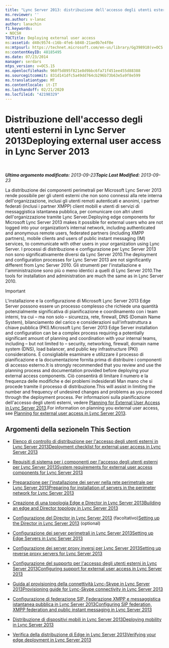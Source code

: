 ```yaml
---
title: "Lync Server 2013: distribuzione dell'accesso degli utenti esterni"
ms.reviewer: ''
ms.author: v-lanac
author: lanachin
f1.keywords:
- NOCSH
TOCTitle: Deploying external user access
ms:assetid: d40c9574-c16b-4fe6-b848-21ae0b7e4f0e
ms:mtpsurl: https://technet.microsoft.com/en-us/library/Gg398918(v=OCS.15)
ms:contentKeyID: 48185495
ms.date: 07/23/2014
manager: serdars
mtps_version: v=OCS.15
ms.openlocfilehash: 960f5d895f821e8d9bbc6fa71f451ee455d88388
ms.sourcegitcommit: 831d141dfc5a49dd764cb296b73b63e5a9f8e599
ms.translationtype: MT
ms.contentlocale: it-IT
ms.lasthandoff: 02/21/2020
ms.locfileid: "42198329"
---
```

<div data-xmlns="http://www.w3.org/1999/xhtml">

<div class="topic" data-xmlns="http://www.w3.org/1999/xhtml" data-msxsl="urn:schemas-microsoft-com:xslt" data-cs="https://msdn.microsoft.com/">

<div data-asp="https://msdn2.microsoft.com/asp">

# <a name="deploying-external-user-access-in-lync-server-2013"></a><span data-ttu-id="74a0d-102">Distribuzione dell'accesso degli utenti esterni in Lync Server 2013</span><span class="sxs-lookup"><span data-stu-id="74a0d-102">Deploying external user access in Lync Server 2013</span></span>

</div>

<div id="mainSection">

<div id="mainBody">

<span> </span>

<span data-ttu-id="74a0d-103">_**Ultimo argomento modificato:** 2013-09-23_</span><span class="sxs-lookup"><span data-stu-id="74a0d-103">_**Topic Last Modified:** 2013-09-23_</span></span>

<span data-ttu-id="74a0d-104">La distribuzione dei componenti perimetrali per Microsoft Lync Server 2013 rende possibile per gli utenti esterni che non sono connessi alla rete interna dell'organizzazione, inclusi gli utenti remoti autenticati e anonimi, i partner federati (inclusi i partner XMPP) client mobili e utenti di servizi di messaggistica istantanea pubblica, per comunicare con altri utenti dell'organizzazione tramite Lync Server.</span><span class="sxs-lookup"><span data-stu-id="74a0d-104">Deploying edge components for Microsoft Lync Server 2013 makes it possible for external users who are not logged into your organization’s internal network, including authenticated and anonymous remote users, federated partners (including XMPP partners), mobile clients and users of public instant messaging (IM) services, to communicate with other users in your organization using Lync Server.</span></span> <span data-ttu-id="74a0d-105">I processi di distribuzione e configurazione per Lync Server 2013 non sono significativamente diversi da Lync Server 2010.</span><span class="sxs-lookup"><span data-stu-id="74a0d-105">The deployment and configuration processes for Lync Server 2013 are not significantly different from Lync Server 2010.</span></span> <span data-ttu-id="74a0d-106">Gli strumenti per l'installazione e l'amministrazione sono più o meno identici a quelli di Lync Server 2010.</span><span class="sxs-lookup"><span data-stu-id="74a0d-106">The tools for installation and administration are much the same as in Lync Server 2010.</span></span>

<div>


> [!IMPORTANT]  
> <span data-ttu-id="74a0d-107">L'installazione e la&nbsp;configurazione di Microsoft Lync Server 2013 Edge Server possono essere un processo complesso che richiede una quantità potenzialmente significativa di pianificazione e coordinamento con i team interni, tra cui – ma non solo – sicurezza, rete, firewall, DNS (Domain Name System), bilanciamento del carico e considerazioni sull'infrastruttura a chiave pubblica (PKI).</span><span class="sxs-lookup"><span data-stu-id="74a0d-107">Microsoft Lync Server 2013&nbsp;Edge Server installation and configuration can be a complex process requiring a potentially significant amount of planning and coordination with your internal teams, including – but not limited to – security, networking, firewall, domain name system (DNS), load balancer, and public key infrastructure (PKI) considerations.</span></span> <span data-ttu-id="74a0d-108">È consigliabile esaminare e utilizzare il processo di pianificazione e la documentazione fornita prima di distribuire i componenti di accesso esterno.</span><span class="sxs-lookup"><span data-stu-id="74a0d-108">It is strongly recommended that you review and use the planning process and documentation provided before deploying your external access components.</span></span> <span data-ttu-id="74a0d-109">Ciò consentirà di limitare il numero e la frequenza delle modifiche e dei problemi indesiderati Man mano che si procede tramite il processo di distribuzione.</span><span class="sxs-lookup"><span data-stu-id="74a0d-109">This will assist in limiting the number and frequency of undesired changes and problems as you proceed through the deployment process.</span></span> <span data-ttu-id="74a0d-110">Per informazioni sulla pianificazione dell'accesso degli utenti esterni, vedere <A href="lync-server-2013-planning-for-external-user-access.md">Planning for External User Access in Lync Server 2013</A>.</span><span class="sxs-lookup"><span data-stu-id="74a0d-110">For information on planning you external user access, see <A href="lync-server-2013-planning-for-external-user-access.md">Planning for external user access in Lync Server 2013</A>.</span></span>



</div>

<div>

## <a name="in-this-section"></a><span data-ttu-id="74a0d-111">Argomenti della sezione</span><span class="sxs-lookup"><span data-stu-id="74a0d-111">In This Section</span></span>

  - [<span data-ttu-id="74a0d-112">Elenco di controllo di distribuzione per l'accesso degli utenti esterni in Lync Server 2013</span><span class="sxs-lookup"><span data-stu-id="74a0d-112">Deployment checklist for external user access in Lync Server 2013</span></span>](lync-server-2013-deployment-checklist-for-external-user-access.md)

  - [<span data-ttu-id="74a0d-113">Requisiti di sistema per i componenti per l'accesso degli utenti esterni per Lync Server 2013</span><span class="sxs-lookup"><span data-stu-id="74a0d-113">System requirements for external user access components for Lync Server 2013</span></span>](lync-server-2013-system-requirements-for-external-user-access-components.md)

  - [<span data-ttu-id="74a0d-114">Preparazione per l'installazione dei server nella rete perimetrale per Lync Server 2013</span><span class="sxs-lookup"><span data-stu-id="74a0d-114">Preparing for installation of servers in the perimeter network for Lync Server 2013</span></span>](lync-server-2013-preparing-for-installation-of-servers-in-the-perimeter-network.md)

  - [<span data-ttu-id="74a0d-115">Creazione di una topologia Edge e Director in Lync Server 2013</span><span class="sxs-lookup"><span data-stu-id="74a0d-115">Building an edge and Director topology in Lync Server 2013</span></span>](lync-server-2013-building-an-edge-and-director-topology.md)

  - <span data-ttu-id="74a0d-116">[Configurazione del Director in Lync Server 2013](lync-server-2013-setting-up-the-director.md) (facoltativo)</span><span class="sxs-lookup"><span data-stu-id="74a0d-116">[Setting up the Director in Lync Server 2013](lync-server-2013-setting-up-the-director.md) (optional)</span></span>

  - [<span data-ttu-id="74a0d-117">Configurazione dei server perimetrali in Lync Server 2013</span><span class="sxs-lookup"><span data-stu-id="74a0d-117">Setting up Edge Servers in Lync Server 2013</span></span>](lync-server-2013-setting-up-edge-servers.md)

  - [<span data-ttu-id="74a0d-118">Configurazione dei server proxy inversi per Lync Server 2013</span><span class="sxs-lookup"><span data-stu-id="74a0d-118">Setting up reverse proxy servers for Lync Server 2013</span></span>](lync-server-2013-setting-up-reverse-proxy-servers.md)

  - [<span data-ttu-id="74a0d-119">Configurazione del supporto per l'accesso degli utenti esterni in Lync Server 2013</span><span class="sxs-lookup"><span data-stu-id="74a0d-119">Configuring support for external user access in Lync Server 2013</span></span>](lync-server-2013-configuring-support-for-external-user-access.md)

  - [<span data-ttu-id="74a0d-120">Guida al provisioning della connettività Lync-Skype in Lync Server 2013</span><span class="sxs-lookup"><span data-stu-id="74a0d-120">Provisioning guide for Lync-Skype connectivity in Lync Server 2013</span></span>](lync-server-2013-provisioning-guide-for-lync-skype-connectivity.md)

  - [<span data-ttu-id="74a0d-121">Configurazione di federazione SIP, Federazione XMPP e messaggistica istantanea pubblica in Lync Server 2013</span><span class="sxs-lookup"><span data-stu-id="74a0d-121">Configuring SIP federation, XMPP federation and public instant messaging in Lync Server 2013</span></span>](lync-server-2013-configuring-sip-federation-xmpp-federation-and-public-instant-messaging.md)

  - [<span data-ttu-id="74a0d-122">Distribuzione di dispositivi mobili in Lync Server 2013</span><span class="sxs-lookup"><span data-stu-id="74a0d-122">Deploying mobility in Lync Server 2013</span></span>](lync-server-2013-deploying-mobility.md)

  - [<span data-ttu-id="74a0d-123">Verifica della distribuzione di Edge in Lync Server 2013</span><span class="sxs-lookup"><span data-stu-id="74a0d-123">Verifying your edge deployment in Lync Server 2013</span></span>](lync-server-2013-verifying-your-edge-deployment.md)

</div>

</div>

<span> </span>

</div>

</div>

</div>

